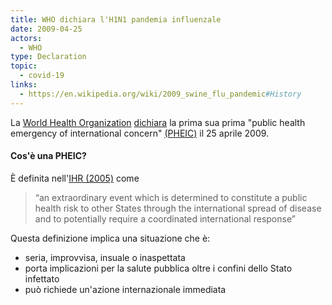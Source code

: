 ```yaml
---
title: WHO dichiara l'H1N1 pandemia influenzale
date: 2009-04-25
actors:
  - WHO
type: Declaration
topic:
  - covid-19
links:
  - https://en.wikipedia.org/wiki/2009_swine_flu_pandemic#History
---
```


La [World Health Organization](/organizations/WHO) [dichiara](https://www.who.int/csr/don/2009_04_26/en/) la prima sua prima "public health emergency of international concern" [(PHEIC)](https://www.who.int/news-room/q-a-detail/what-are-the-international-health-regulations-and-emergency-committees) il 25 aprile 2009.

#### Cos'è una PHEIC?
È definita nell'[IHR (2005)](https://www.who.int/ihr/9789241596664/en/) come 

> “an extraordinary event which is determined to constitute a public health risk to other States through the international spread of disease and to potentially require a coordinated international response”

Questa definizione implica una situazione che è:
- seria, improvvisa, insuale o inaspettata
- porta implicazioni per la salute pubblica oltre i confini dello Stato infettato
- può richiede un'azione internazionale immediata
